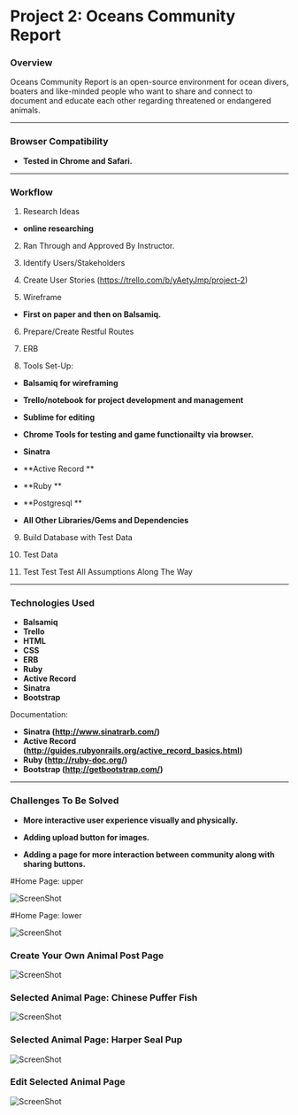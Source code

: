 # Project 2: Oceans Community Report

### Overview

Oceans Community Report is an open-source environment for ocean divers, boaters and like-minded 
people who want to share and connect to document and educate each other regarding threatened or endangered animals. 

---

### Browser Compatibility

* **Tested in Chrome and Safari.**

---

### Workflow

1. Research Ideas 

* **online researching**

2. Ran Through and Approved By Instructor.

3. Identify Users/Stakeholders

4. Create User Stories (https://trello.com/b/yAetyJmp/project-2)

5. Wireframe

* **First on paper and then on Balsamiq.**

6. Prepare/Create Restful Routes

7. ERB

8. Tools Set-Up: 
* **Balsamiq for wireframing**
* **Trello/notebook for project development and management**
* **Sublime for editing**
* **Chrome Tools for testing and game functionailty via browser.**
* **Sinatra**
* **Active Record **
* **Ruby **
* **Postgresql **

* **All Other Libraries/Gems and Dependencies** 

9. Build Database with Test Data

10. Test Data

11. Test Test Test All Assumptions Along The Way

---

### Technologies Used

* **Balsamiq**
* **Trello** 
* **HTML**
* **CSS**
* **ERB**
* **Ruby**
* **Active Record**
* **Sinatra**
* **Bootstrap**

Documentation:

* **Sinatra (http://www.sinatrarb.com/)** 
* **Active Record (http://guides.rubyonrails.org/active_record_basics.html)**
* **Ruby (http://ruby-doc.org/)**
* **Bootstrap (http://getbootstrap.com/)**

---

### Challenges To Be Solved

* **More interactive user experience visually and physically.**

* **Adding upload button for images.**

* **Adding a page for more interaction between community along with sharing buttons.**


#Home Page: upper

![ScreenShot](https://ucarecdn.com/42d9962c-b863-413b-9dc2-230b2b1cbe32/)

#Home Page: lower

![ScreenShot](https://ucarecdn.com/5d172a64-520b-4496-a0f5-f19c5d0a773e/)

### Create Your Own Animal Post Page

![ScreenShot](https://ucarecdn.com/5edae239-00bd-4f33-8c3d-b1380371c996/)

### Selected Animal Page: Chinese Puffer Fish

![ScreenShot](https://ucarecdn.com/cfed7471-e348-4030-be08-92860d07e7cb/)

### Selected Animal Page: Harper Seal Pup

![ScreenShot](https://ucarecdn.com/18cb627d-0d18-4494-b84b-e2d0dcd2d87b/)

### Edit Selected Animal Page
![ScreenShot](https://ucarecdn.com/4713bb0b-4326-4d44-a70a-2f7d2bdce739/)

